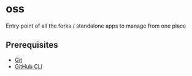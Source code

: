 # oss

Entry point of all the forks / standalone apps to manage from one place

## Prerequisites

- [Git](#)
- [GitHub CLI](#)
